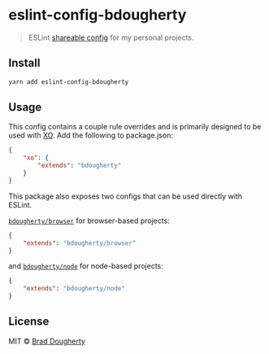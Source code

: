 # eslint-config-bdougherty

> ESLint [shareable config](http://eslint.org/docs/developer-guide/shareable-configs.html) for my personal projects.

## Install

```bash
yarn add eslint-config-bdougherty
```

## Usage

This config contains a couple rule overrides and is primarily designed to be used with [XO](https://github.com/sindresorhus/xo). Add the following to package.json:

```json
{
	"xo": {
		"extends": "bdougherty"
	}
}
```

This package also exposes two configs that can be used directly with ESLint.

[`bdougherty/browser`](browser.js) for browser-based projects:

```json
{
	"extends": "bdougherty/browser"
}
```

and [`bdougherty/node`](node.js) for node-based projects:

```json
{
	"extends": "bdougherty/node"
}
```

## License

MIT © [Brad Dougherty](https://brad.is)
